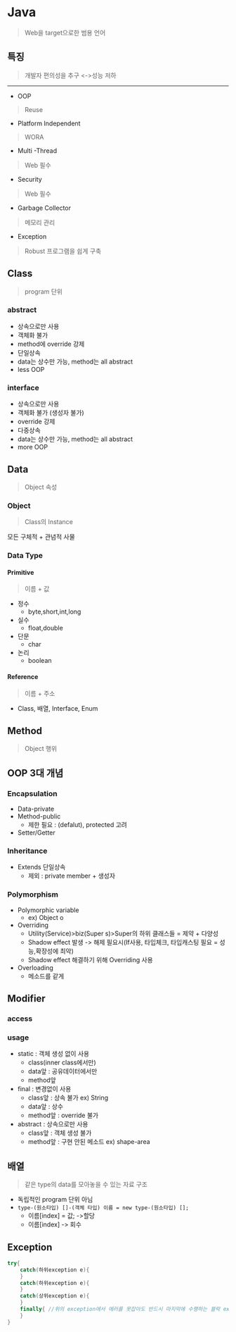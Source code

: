 # Java

> Web을 target으로한 범용 언어

## 특징

> 개발자 편의성을 추구 <->성능 저하

---

* OOP

> Reuse

* Platform Independent

> WORA

* Multi -Thread

> Web 필수

* Security

> Web 필수

* Garbage Collector

> 메모리 관리

* Exception

> Robust 프로그램을 쉽게 구축

## Class

> program 단위

### abstract

* 상속으로만 사용
* 객체화 불가
* method에 override 강제
* 단일상속
* data는 상수만 가능, method는 all abstract
* less OOP

### interface

* 상속으로만 사용
* 객체화 불가 (생성자 불가)
* override 강제
* 다중상속
* data는 상수만 가능, method는 all abstract
* more OOP



## Data

> Object 속성

### Object

> Class의 Instance

모든 구체적 + 관념적 사물

### Data Type

#### Primitive

> 이름 + 값

* 정수
  * byte,short,int,long
* 실수
  * float,double
* 단문
  * char
* 논리
  * boolean

#### Reference

> 이름 + 주소

* Class, 배열, Interface, Enum

## Method

> Object 행위

## OOP 3대 개념

### Encapsulation

* Data-private
* Method-public
  * 제한 필요 : (defalut), protected 고려
* Setter/Getter

### Inheritance

* Extends 단일상속
  * 제외 : private member + 생성자

### Polymorphism

* Polymorphic variable
  * ex) Object o
* Overriding
  * Utility(Service)>biz(Super s)>Super의 하위 클래스들 = 제약 + 다양성
  * Shadow effect 발생 -> 해제 필요시(If사용, 타입체크, 타입캐스팅 필요 = 성능,확장성에 최악)
  * Shadow effect 해결하기 위해 Overriding 사용
* Overloading
  * 메소드를 같게

## Modifier

### access

### usage

* static : 객체 생성 없이 사용
  * class(inner class에서만)
  * data앞 : 공유데이터에서만
  * method앞
* final : 변경없이 사용
  * class앞 : 상속 불가 ex) String
  * data앞 : 상수
  * method앞 : override 불가 
* abstract : 상속으로만 사용
  * class앞 : 객체 생성 불가
  * method앞 : 구현 안된 메소드 ex) shape-area

## 배열

> 같은 type의 data를 모아놓을 수 있는 자료 구조

* 독립적인 program 단위 아님
* `type-(원소타입) []-(객체 타입) 이름 = new type-(원소타입) [];`
  * 이름[index] = 값; ->할당
  * 이름[index] -> 회수

## Exception

```java
try{
    catch(하위exception e){
    }
    catch(하위exception e){
    }
    catch(상위exception e){
    }
    finally{ //위의 exception에서 에러를 못잡아도 반드시 마지막에 수행하는 블락 ex) 자원해제
    }
}
```





